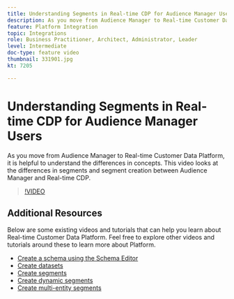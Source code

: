 ```yaml
---
title: Understanding Segments in Real-time CDP for Audience Manager Users
description: As you move from Audience Manager to Real-time Customer Data Platform, it is helpful to understand the differences in concepts. This video looks at the differences in segments and segment creation between Audience Manager and Real-time CDP.
feature: Platform Integration
topic: Integrations
role: Business Practitioner, Architect, Administrator, Leader
level: Intermediate
doc-type: feature video
thumbnail: 331901.jpg
kt: 7205

---
```


# Understanding Segments in Real-time CDP for Audience Manager Users

As you move from Audience Manager to Real-time Customer Data Platform, it is helpful to understand the differences in concepts. This video looks at the differences in segments and segment creation between Audience Manager and Real-time CDP.

>[!VIDEO](https://video.tv.adobe.com/v/331901/?quality=12&learn=on)

## Additional Resources

Below are some existing videos and tutorials that can help you learn about Real-time Customer Data Platform. Feel free to explore other videos and tutorials around these to learn more about Platform.

* [Create a schema using the Schema Editor](https://experienceleague.adobe.com/docs/experience-platform/xdm/tutorials/create-schema-ui.html?lang=en#getting-started)
* [Create datasets](https://experienceleague.adobe.com/docs/platform-learn/getting-started-for-data-architects-and-data-engineers/create-datasets.html?lang=en#permissions-required)
* [Create segments](https://experienceleague.adobe.com/docs/platform-learn/tutorials/segments/create-segments.html?lang=en#segments)
* [Create dynamic segments](https://experienceleague.adobe.com/docs/platform-learn/tutorials/segments/create-dynamic-segments.html?lang=en#segments)
* [Create multi-entity segments](https://experienceleague.adobe.com/docs/platform-learn/tutorials/segments/create-multi-entity-segments.html?lang=en#segments)
